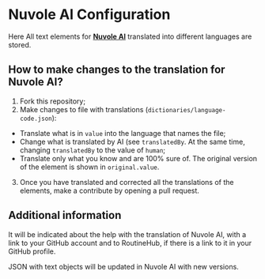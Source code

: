 # Nuvole AI Configuration

Here All text elements for **[Nuvole AI](https://routinehub.co/shortcut/18431/)** translated into different languages are stored.

## How to make changes to the translation for Nuvole AI?

1. Fork this repository;
2. Make changes to file with translations (`dictionaries/language-code.json`):
  - Translate what is in `value` into the language that names the file;
  - Change what is translated by AI (see `translatedBy`. At the same time, changing `translatedBy` to the value of `human`;
  - Translate only what you know and are 100% sure of. The original version of the element is shown in `original.value`.
3. Once you have translated and corrected all the translations of the elements, make a contribute by opening a pull request.

## Additional information

It will be indicated about the help with the translation of Nuvole AI, with a link to your GitHub account and to RoutineHub, if there is a link to it in your GitHub profile.

JSON with text objects will be updated in Nuvole AI with new versions.
